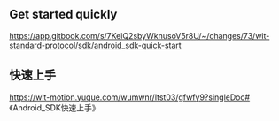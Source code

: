 
## Get started quickly

https://app.gitbook.com/s/7KeiQ2sbyWknusoV5r8U/~/changes/73/wit-standard-protocol/sdk/android_sdk-quick-start

## 快速上手

https://wit-motion.yuque.com/wumwnr/ltst03/gfwfy9?singleDoc# 《Android_SDK快速上手》
